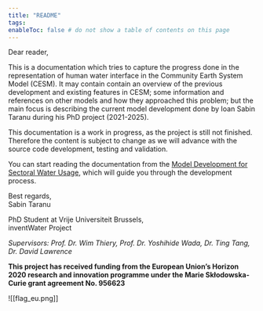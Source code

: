 ```yaml
---
title: "README"
tags:
enableToc: false # do not show a table of contents on this page
---
```


Dear reader,

This is a documentation which tries to capture the progress done in the representation of human water interface in the Community Earth System Model (CESM). 
It may contain contain an overview of the previous development and existing features in CESM; some information and references on other models and how they approached this problem; but the main focus is describing the current model development done by Ioan Sabin Taranu during his PhD project (2021-2025).

This documentation is a work in progress, as the project is still not finished. Therefore the content is subject to change as we will advance with the source code development, testing and validation.

You can start reading the documentation from the [Model Development for Sectoral Water Usage](obsidian/Model_Development_for_Sectoral_Water_Usage.md), which will guide you through the development process.

Best regards,\
Sabin Taranu

PhD Student at Vrije Universiteit Brussels,\
inventWater Project

*Supervisors: Prof. Dr. Wim Thiery, Prof. Dr. Yoshihide Wada, Dr. Ting Tang, Dr. David Lawrence*

**This project has received funding from the
European Union’s Horizon 2020 research
and innovation programme under the
Marie Skłodowska-Curie grant agreement No. 956623**


![[flag_eu.png]]

